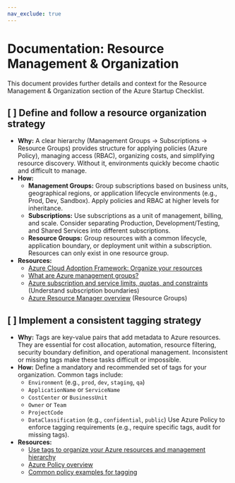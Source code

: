 ```yaml
---
nav_exclude: true
---
```


# Documentation: Resource Management & Organization

This document provides further details and context for the Resource Management & Organization section of the Azure Startup Checklist.

## [ ] Define and follow a resource organization strategy

*   **Why:** A clear hierarchy (Management Groups -> Subscriptions -> Resource Groups) provides structure for applying policies (Azure Policy), managing access (RBAC), organizing costs, and simplifying resource discovery. Without it, environments quickly become chaotic and difficult to manage.
*   **How:**
    *   **Management Groups:** Group subscriptions based on business units, geographical regions, or application lifecycle environments (e.g., Prod, Dev, Sandbox). Apply policies and RBAC at higher levels for inheritance.
    *   **Subscriptions:** Use subscriptions as a unit of management, billing, and scale. Consider separating Production, Development/Testing, and Shared Services into different subscriptions.
    *   **Resource Groups:** Group resources with a common lifecycle, application boundary, or deployment unit within a subscription. Resources can only exist in one resource group.
*   **Resources:**
    *   [Azure Cloud Adoption Framework: Organize your resources](https://learn.microsoft.com/en-us/azure/cloud-adoption-framework/ready/landing-zone/design-area/resource-org)
    *   [What are Azure management groups?](https://learn.microsoft.com/en-us/azure/governance/management-groups/overview)
    *   [Azure subscription and service limits, quotas, and constraints](https://learn.microsoft.com/en-us/azure/azure-resource-manager/management/azure-subscription-service-limits) (Understand subscription boundaries)
    *   [Azure Resource Manager overview](https://learn.microsoft.com/en-us/azure/azure-resource-manager/management/overview) (Resource Groups)

## [ ] Implement a consistent tagging strategy

*   **Why:** Tags are key-value pairs that add metadata to Azure resources. They are essential for cost allocation, automation, resource filtering, security boundary definition, and operational management. Inconsistent or missing tags make these tasks difficult or impossible.
*   **How:** Define a mandatory and recommended set of tags for your organization. Common tags include:
    *   `Environment` (e.g., `prod`, `dev`, `staging`, `qa`)
    *   `ApplicationName` or `ServiceName`
    *   `CostCenter` or `BusinessUnit`
    *   `Owner` or `Team`
    *   `ProjectCode`
    *   `DataClassification` (e.g., `confidential`, `public`)
    Use Azure Policy to enforce tagging requirements (e.g., require specific tags, audit for missing tags).
*   **Resources:**
    *   [Use tags to organize your Azure resources and management hierarchy](https://learn.microsoft.com/en-us/azure/cloud-adoption-framework/ready/azure-best-practices/resource-tagging)
    *   [Azure Policy overview](https://learn.microsoft.com/en-us/azure/governance/policy/overview)
    *   [Common policy examples for tagging](https://learn.microsoft.com/en-us/azure/governance/policy/samples/pattern-tags)


